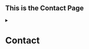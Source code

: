 <!DOCTYPE html>
<html>
  <head>
    
  </head>
  <body>
        <h2>This is the Contact Page</h2>
    <details>
      <summary><h1>Contact</h1></summary>
    <p>If you have any queries or would like to contact us you can click on the links below</p>
  <li>E-mail</li>
  <p>Wheelsonfire@hotmail.ie</p>
  <li>Phone Number</li>
  <p>0832275649</p>
  </section>
    </details>
  
  </body>
</html>
